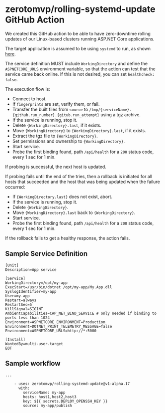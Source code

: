 # zerotomvp/rolling-systemd-update GitHub Action

We created this GitHub action to be able to have zero-downtime rolling updates of our Linux-based clusters running ASP.NET Core applications.

The target application is assumed to be using `systemd` to run, as shown [here](https://docs.microsoft.com/en-us/aspnet/core/host-and-deploy/linux-nginx?view=aspnetcore-6.0#create-the-service-file). 

The service definition MUST include `WorkingDirectory` and define the `ASPNETCORE_URLS` environment variable, so that the action can test that the service came back online. If this is not desired, you can set `healthcheck: false`.

The execution flow is:
- Connect to host.
- If `fingerprints` are set, verify them, or fail.
- Transfer the built files from `source` to `/tmp/{serviceName}.{github.run_number}.{gitub.run_attempt}` using a tgz archive.
- If the service is running, stop it.
- Delete `{WorkingDirectory}.last`, if it exists.
- Move `{WorkingDirectory}` to `{WorkingDirectory}.last`, if it exists.
- Extract the tgz file to `{WorkingDirectory}`.
- Set permissions and ownership to `{WorkingDirectory}`.
- Start service.
- Probe the first binding found, path `/api/health` for a `200` status code, every 1 sec for 1 min.

If probing is successful, the next host is updated.

If probing fails until the end of the tries, then a rollback is initiated for all hosts that succeeded and the host that was being updated when the failure occurred:
- If `{WorkingDirectory.last}` does not exist, abort.
- If the service is running, stop it.
- Delete `{WorkingDirectory}`.
- Move `{WorkingDirectory}.last` back to `{WorkingDirectory}`.
- Start service.
- Probe the first binding found, path `/api/health` for a `200` status code, every 1 sec for 1 min.

If the rollback fails to get a healthy response, the action fails.

## Sample Service Definition

```
[Unit]
Description=App service

[Service]
WorkingDirectory=/opt/my-app
ExecStart=/usr/bin/dotnet /opt/my-app/My.App.dll
SyslogIdentifier=my-app
User=my-app
Restart=always
RestartSec=5
KillSignal=SIGINT
AmbientCapabilities=CAP_NET_BIND_SERVICE # only needed if binding to ports less than 1024
Environment=ASPNETCORE_ENVIRONMENT=Production
Environment=DOTNET_PRINT_TELEMETRY_MESSAGE=false
Environment=ASPNETCORE_URLS=http://*:5000

[Install]
WantedBy=multi-user.target
EOT
```

## Sample workflow

```
...

    - uses: zerotomvp/rolling-systemd-update@v1-alpha.17
      with:
        serviceName: my-app
        hosts: host1,host2,host3
        key: ${{ secrets.DEPLOY_OPENSSH_KEY }}
        source: my-app/publish
```